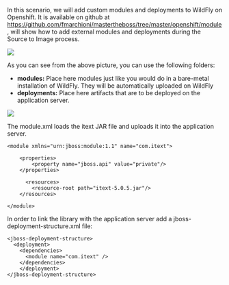 In this scenario, we will add custom modules and deployments to WildFly on Openshift. It is available on github at https://github.com/fmarchioni/mastertheboss/tree/master/openshift/module, will show how to add external modules and deployments during the Source to Image process.

![](https://github.com/fenago/katacoda-scenarios/raw/master/learn-openshift-wildfly/openshift-deploying-applications-using-console/steps/2/1.png)

As you can see from the above picture, you can use the following folders:

- **modules:** Place here modules just like you would do in a bare-metal installation of WildFly. They will be automatically uploaded on WildFly
- **deployments:** Place here artifacts that are to be deployed on the application server.

![](https://github.com/fenago/katacoda-scenarios/raw/master/learn-openshift-wildfly/openshift-deploying-applications-using-console/steps/2/1.JPG)

The module.xml loads the itext JAR file and uploads it into the application server.

```
<module xmlns="urn:jboss:module:1.1" name="com.itext">
 
    <properties>
        <property name="jboss.api" value="private"/>
    </properties>
 
      <resources>
        <resource-root path="itext-5.0.5.jar"/> 
    </resources>
 
</module>
```

In order to link the library with the application server add a jboss-deployment-structure.xml file:

```
<jboss-deployment-structure>
  <deployment>
    <dependencies>
      <module name="com.itext" />
    </dependencies>
    </deployment>
</jboss-deployment-structure>
```